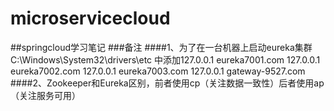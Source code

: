 # microservicecloud
##springcloud学习笔记
###备注
####1、为了在一台机器上启动eureka集群C:\Windows\System32\drivers\etc 中添加127.0.0.1 eureka7001.com 127.0.0.1 eureka7002.com 127.0.0.1 eureka7003.com 127.0.0.1 gateway-9527.com
####2、Zookeeper和Eureka区别，前者使用cp（关注数据一致性）后者使用ap（关注服务可用）
